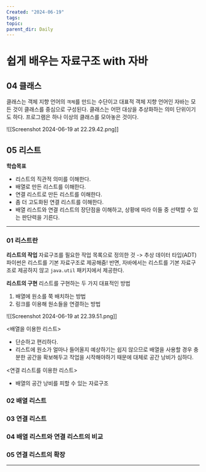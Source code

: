 ```yaml
---
Created: "2024-06-19"
tags: 
topic: 
parent_dir: Daily
---
```

# 쉽게 배우는 자료구조 with 자바
## 04 클래스
클래스는 객체 지향 언어의 `객체`를 만드는 수단이고 대표적 객체 지향 언어인 자바는 모든 것이 클래스를 중심으로 구성된다. 클래스는 어떤 대상을 추상화하는 의미 단위이기도 하다. 프로그램은 하나 이상의 클래스를 모아놓은 것이다. 

![[Screenshot 2024-06-19 at 22.29.42.png]]
## 05 리스트
**학습목표**
- 리스트의 직관적 의미를 이해한다.
- 배열로 만든 리스트를 이해한다. 
- 연결 리스트로 만든 리스트를 이해한다.
- 좀 더 고도화된 연결 리스트를 이해한다.
- 배열 리스트와 연결 리스트의 장단점을 이해하고, 상황에 따라 이들 중 선택할 수 있는 판단력을 기른다. 
---
### 01 리스트란
**리스트의 작업**
자료구조를 필요한 작업 목록으로 정의한 것 -> 추상 데이터 타입(ADT)
파이썬은 리스트를 기본 자료구조로 제공해줌!
반면, 자바에서는 리스트를 기본 자료구조로 제공하지 않고 `java.util` 패키지에서 제공한다.

**리스트의 구현**
리스트를 구현하는 두 가지 대표적인 방법
1. 배열에 원소를 쭉 배치하는 방법
2. 링크를 이용해 원소들을 연결하는 방법
   
![[Screenshot 2024-06-19 at 22.39.51.png]]

<배열을 이용한 리스트>
- 단순하고 편리하다.
- 리스트에 원소가 얼마나 들어올지 예상하기는 쉽지 않으므로 배열을 사용할 경우 충분한 공간을 확보해두고 작업을 시작해야하기 때문에 대체로 공간 낭비가 심하다.

<연결 리스트를 이용한 리스트>
- 배열의 공간 낭비를 피할 수 있는 자료구조
### 02 배열 리스트
### 03 연결 리스트
### 04 배열 리스트와 연결 리스트의 비교
### 05 연결 리스트의 확장

****
